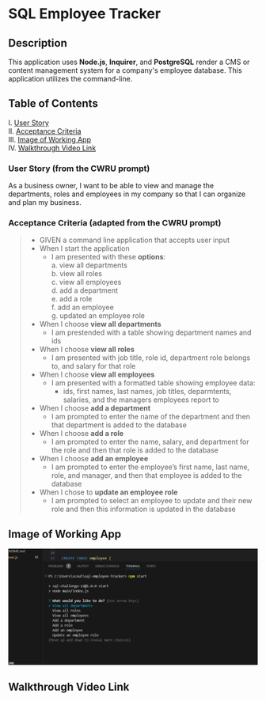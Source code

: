 # SQL Employee Tracker

## Description
This application uses **Node.js**, **Inquirer**, and **PostgreSQL** render a CMS or content management system for a company's employee database.  This application utilizes the command-line.

## Table of Contents
I. [User Story](#user-story-from-the-cwru-prompt) <br>
II. [Acceptance Criteria](#acceptance-criteria-adapted-from-the-cwru-prompt) <br>
III. [Image of Working App](#image-of-working-app) <br>
IV. [Walkthrough Video Link](#walkthrough-video-link) <br>

### User Story (from the CWRU prompt)
As a business owner, I want to be able to view and manage the departments, roles and employees in my company so that I can organize and plan my business.


### Acceptance Criteria (adapted from the CWRU prompt)
> - GIVEN a command line application that accepts user input
> - When I start the application
>   - I am presented with these **options**: <br>
>        a. view all departments <br>
>        b. view all roles <br>
>        c. view all employees <br>
>        d. add a department <br>
>        e. add a role <br>
>        f. add an employee <br>
>        g. updated an employee role <br>
> - When I choose **view all departments**
>    - I am prestended with a table showing department names and ids
> - When I choose **view all roles**
>   - I am presented with job title, role id, department role belongs to, and salary for that role
> - When I choose **view all employees**
>    - I am presented with a formatted table showing employee data: 
>        - ids, first names, last names, job titles, deparmtents, salaries, and the managers employees report to
> - When I choose **add a department**
>    - I am prompted to enter the name of the department and then that department is added to the database
> - When I choose **add a role**
>    - I am prompted to enter the name, salary, and department for the role and then that role is added to the database
> - When I choose **add an employee**
>    - I am prompted to enter the employee’s first name, last name, role, and manager, and then that employee is added to the database
> - When I chose to **update an employee role**
>   - I am prompted to select an employee to update and their new role and then this information is updated in the database

## Image of Working App

![commandlineimage](images/sqlimage.png)



## Walkthrough Video Link